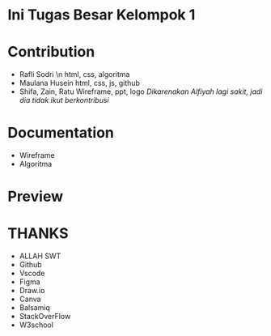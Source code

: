 # Ini Tugas Besar Kelompok 1 

# Contribution
  - Rafli Sodri \n 
    html, css, algoritma
  - Maulana Husein
    html, css, js, github
  - Shifa, Zain, Ratu
    Wireframe, ppt, logo
  *Dikarenakan Alfiyah lagi sakit, jadi dia tidak ikut berkontribusi*

# Documentation
  - Wireframe
  - Algoritma
  
# Preview

# THANKS
- ALLAH SWT
- Github
- Vscode
- Figma
- Draw.io
- Canva
- Balsamiq
- StackOverFlow
- W3school
